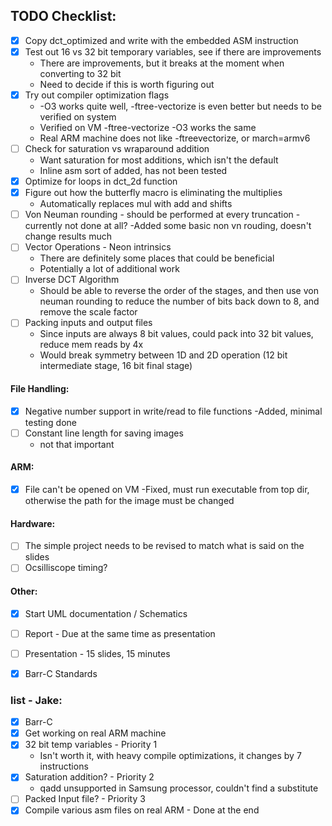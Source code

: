 ## TODO Checklist:
- [X] Copy dct_optimized and write with the embedded ASM instruction
- [X] Test out 16 vs 32 bit temporary variables, see if there are improvements
    - There are improvements, but it breaks at the moment when converting to 32 bit
    - Need to decide if this is worth figuring out
- [X] Try out compiler optimization flags
    - -O3 works quite well, -ftree-vectorize is even better but needs to be verified on system
    - Verified on VM -ftree-vectorize -O3 works the same
    - Real ARM machine does not like -ftreevectorize, or march=armv6
- [ ] Check for saturation vs wraparound addition
    - Want saturation for most additions, which isn't the default
    - Inline asm sort of added, has not been tested
- [X] Optimize for loops in dct_2d function
- [X] Figure out how the butterfly macro is eliminating the multiplies
    - Automatically replaces mul with add and shifts
- [ ] Von Neuman rounding - should be performed at every truncation - currently not done at all?
    -Added some basic non vn rouding, doesn't change results much
- [ ] Vector Operations - Neon intrinsics
    - There are definitely some places that could be beneficial
    - Potentially a lot of additional work
- [ ] Inverse DCT Algorithm
    - Should be able to reverse the order of the stages, and then use von neuman rounding to reduce the number of bits back down to 8, and remove the scale factor
- [ ] Packing inputs and output files
    - Since inputs are always 8 bit values, could pack into 32 bit values, reduce mem reads by 4x
    - Would break symmetry between 1D and 2D operation (12 bit intermediate stage, 16 bit final stage)

#### File Handling:
- [X] Negative number support in write/read to file functions
    -Added, minimal testing done
- [ ] Constant line length for saving images
    - not that important

#### ARM:
- [X] File can't be opened on VM
    -Fixed, must run executable from top dir, otherwise the path for the image must be changed

#### Hardware:
- [ ] The simple project needs to be revised to match what is said on the slides 
- [ ] Ocsilliscope timing?

#### Other:
- [X] Start UML documentation / Schematics
- [ ] Report - Due at the same time as presentation
- [ ] Presentation - 15 slides, 15 minutes
- [X] Barr-C Standards


### list - Jake:
- [x] Barr-C
- [X] Get working on real ARM machine
- [X] 32 bit temp variables - Priority 1
    - Isn't worth it, with heavy compile optimizations, it changes by 7 instructions
- [X] Saturation addition? - Priority 2
    - qadd unsupported in Samsung processor, couldn't find a substitute
- [ ] Packed Input file? - Priority 3
- [X] Compile various asm files on real ARM - Done at the end
